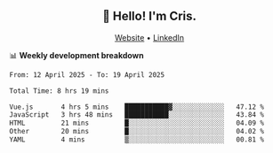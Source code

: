 
<h2 align="center">👋 Hello! I'm Cris.</h2>
<p align="center">
  <a href="https://www.criscunas.dev">Website</a> •
  <a href="https://www.linkedin.com/in/cristophercunas/">LinkedIn</a> 
</p>


📊 **Weekly development breakdown**
<!--START_SECTION:waka-->

```txt
From: 12 April 2025 - To: 19 April 2025

Total Time: 8 hrs 19 mins

Vue.js       4 hrs 5 mins    ███████████▓░░░░░░░░░░░░░   47.12 %
JavaScript   3 hrs 48 mins   ███████████░░░░░░░░░░░░░░   43.84 %
HTML         21 mins         █░░░░░░░░░░░░░░░░░░░░░░░░   04.09 %
Other        20 mins         █░░░░░░░░░░░░░░░░░░░░░░░░   04.02 %
YAML         4 mins          ▒░░░░░░░░░░░░░░░░░░░░░░░░   00.81 %
```

<!--END_SECTION:waka-->
